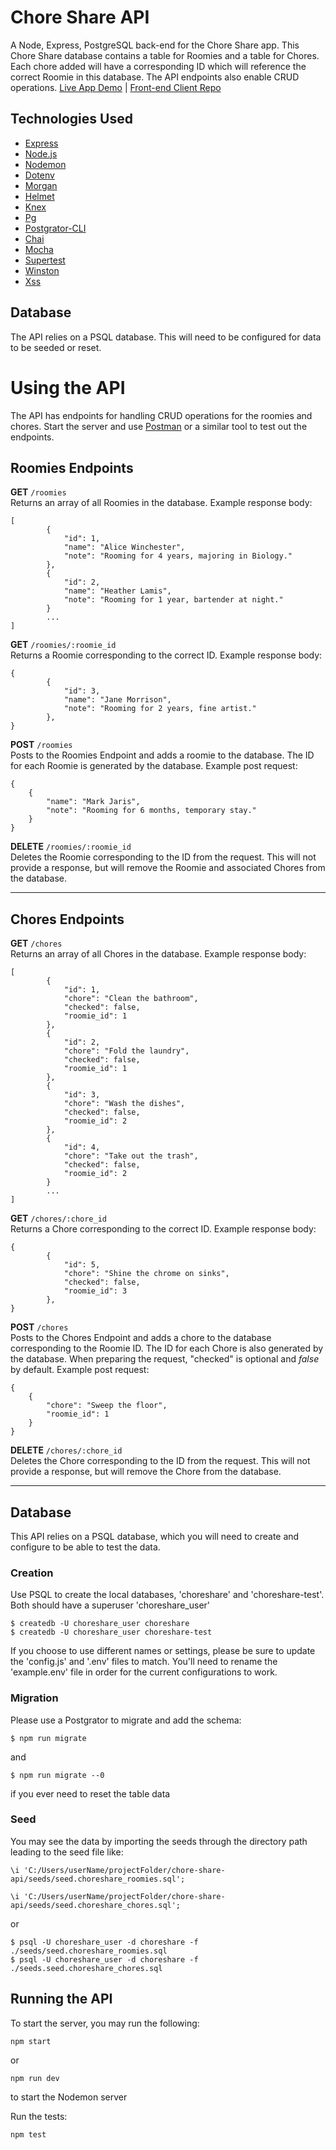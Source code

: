 # Chore Share API
A Node, Express, PostgreSQL back-end for the Chore Share app. This Chore Share database contains a table for Roomies and a table for Chores. Each chore added will have a corresponding ID which will reference the correct Roomie in this database. The API endpoints also enable CRUD operations.
[Live App Demo](https://chore-share-app.now.sh/) | [Front-end Client Repo](https://github.com/Jadedtofu/chore-share-app)

## Technologies Used
- [Express](https://expressjs.com/)
- [Node.js](https://nodejs.org/en/)
- [Nodemon](https://www.npmjs.com/package/nodemon)
- [Dotenv](https://www.npmjs.com/package/dotenv)
- [Morgan](https://www.npmjs.com/package/morgan/v/1.1.1)
- [Helmet](http://helmetjs.github.io)
- [Knex](https://www.npmjs.com/package/knex)
- [Pg](https://www.npmjs.com/package/pg)
- [Postgrator-CLI](https://www.npmjs.com/package/postgrator-cli)
- [Chai](https://www.npmjs.com/package/chai)
- [Mocha](https://www.npmjs.com/package/mocha)
- [Supertest](https://www.npmjs.com/package/supertest)
- [Winston](https://www.npmjs.com/package/)
- [Xss](https://www.npmjs.com/package/xss)

## Database
The API relies on a PSQL database. This will need to be configured for data to be seeded or reset.

# Using the API
The API has endpoints for handling CRUD operations for the roomies and chores. Start the server and use [Postman](https://www.getpostman.com/) or a similar tool to test out the endpoints.

## Roomies Endpoints
**GET** `/roomies` <br>
Returns an array of all Roomies in the database. Example response body:
```
[
        {
            "id": 1,
            "name": "Alice Winchester",
            "note": "Rooming for 4 years, majoring in Biology."
        },
        {
            "id": 2,
            "name": "Heather Lamis",
            "note": "Rooming for 1 year, bartender at night."
        }
        ...
]
```

**GET** `/roomies/:roomie_id` <br>
Returns a Roomie corresponding to the correct ID. Example response body:
```
{
        {
            "id": 3,
            "name": "Jane Morrison",
            "note": "Rooming for 2 years, fine artist."
        },
}
```

**POST** `/roomies` <br>
Posts to the Roomies Endpoint and adds a roomie to the database. The ID for each Roomie is generated by the database. Example post request:
```
{
    {
        "name": "Mark Jaris",
        "note": "Rooming for 6 months, temporary stay."
    }
}
```

**DELETE** `/roomies/:roomie_id` <br>
Deletes the Roomie corresponding to the ID from the request. This will not provide a response, but will remove the Roomie and associated Chores from the database.

----

## Chores Endpoints
**GET** `/chores` <br>
Returns an array of all Chores in the database. Example response body:
```
[
        {
            "id": 1, 
            "chore": "Clean the bathroom",
            "checked": false,
            "roomie_id": 1
        },
        {
            "id": 2, 
            "chore": "Fold the laundry",
            "checked": false,
            "roomie_id": 1
        },
        {
            "id": 3, 
            "chore": "Wash the dishes",
            "checked": false,
            "roomie_id": 2
        },
        {
            "id": 4, 
            "chore": "Take out the trash",
            "checked": false,
            "roomie_id": 2
        }
        ...
]
```

**GET** `/chores/:chore_id` <br>
Returns a Chore corresponding to the correct ID. Example response body:
```
{
        {
            "id": 5,
            "chore": "Shine the chrome on sinks",
            "checked": false,
            "roomie_id": 3
        },
}
```

**POST** `/chores` <br>
Posts to the Chores Endpoint and adds a chore to the database corresponding to the Roomie ID. The ID for each Chore is also generated by the database. When preparing the request, "checked" is optional and _false_ by default. Example post request:
```
{
    {
        "chore": "Sweep the floor",
        "roomie_id": 1
    }
}
```

**DELETE** `/chores/:chore_id` <br>
Deletes the Chore corresponding to the ID from the request. This will not provide a response, but will remove the Chore from the database.

----

## Database
This API relies on a PSQL database, which you will need to create and configure to be able to test the data. 

### Creation
Use PSQL to create the local databases, 'choreshare' and 'choreshare-test'. Both should have a superuser 'choreshare_user'

```
$ createdb -U choreshare_user choreshare
$ createdb -U choreshare_user choreshare-test
```
If you choose to use different names or settings, please be sure to update the 'config.js' and '.env' files to match. You'll need to rename the 'example.env' file in order for the current configurations to work.

### Migration
Please use a Postgrator to migrate and add the schema:
```
$ npm run migrate
```
and
```
$ npm run migrate --0
```
if you ever need to reset the table data

### Seed
You may see the data by importing the seeds through the directory path leading to the seed file like:
```
\i 'C:/Users/userName/projectFolder/chore-share-api/seeds/seed.choreshare_roomies.sql';

\i 'C:/Users/userName/projectFolder/chore-share-api/seeds/seed.choreshare_chores.sql';
```
or
```
$ psql -U choreshare_user -d choreshare -f ./seeds/seed.choreshare_roomies.sql
$ psql -U choreshare_user -d choreshare -f ./seeds.seed.choreshare_chores.sql
```

## Running the API
To start the server, you may run the following:
```
npm start
```
or
```
npm run dev
```
to start the Nodemon server

Run the tests:
```
npm test
```
